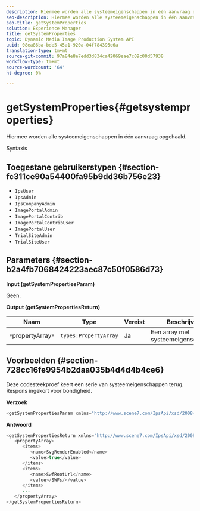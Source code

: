 ```yaml
---
description: Hiermee worden alle systeemeigenschappen in één aanvraag opgehaald.
seo-description: Hiermee worden alle systeemeigenschappen in één aanvraag opgehaald.
seo-title: getSystemProperties
solution: Experience Manager
title: getSystemProperties
topic: Dynamic Media Image Production System API
uuid: 08ea86ba-bde5-45a1-920a-04f784395e6a
translation-type: tm+mt
source-git-commit: 97a84e8e7edd3d834ca42069eae7c09c00d57938
workflow-type: tm+mt
source-wordcount: '64'
ht-degree: 0%

---
```



# getSystemProperties{#getsystemproperties}

Hiermee worden alle systeemeigenschappen in één aanvraag opgehaald.

Syntaxis

## Toegestane gebruikerstypen {#section-fc311ce90a54400fa95b9dd36b756e23}

* `IpsUser`
* `IpsAdmin`
* `IpsCompanyAdmin`
* `ImagePortalAdmin`
* `ImagePortalContrib`
* `ImagePortalContribUser`
* `ImagePortalUser`
* `TrialSiteAdmin`
* `TrialSiteUser`

## Parameters {#section-b2a4fb7068424223aec87c50f0586d73}

**Input (getSystemPropertiesParam)**

Geen.

**Output (getSystemPropertiesReturn)**

| Naam | Type | Vereist | Beschrijving |
|---|---|---|---|
| `*`propertyArray`*` | `types:PropertyArray` | Ja | Een array met systeemeigenschappen. |

## Voorbeelden {#section-728cc16fe9954b2daa035b4d4d4b4ce6}

Deze codesteekproef keert een serie van systeemeigenschappen terug. Respons ingekort voor bondigheid.

**Verzoek**

```java
<getSystemPropertiesParam xmlns="http://www.scene7.com/IpsApi/xsd/2008-09-10"/>
```

**Antwoord**

```java
<getSystemPropertiesReturn xmlns="http://www.scene7.com/IpsApi/xsd/2008-09-10"> 
   <propertyArray> 
      <items> 
         <name>SvgRenderEnabled</name> 
         <value>true</value> 
      </items> 
      <items> 
         <name>SwfRootUrl</name> 
         <value>/SWFs/</value> 
      </items> 
      ... 
   </propertyArray> 
</getSystemPropertiesReturn>
```

